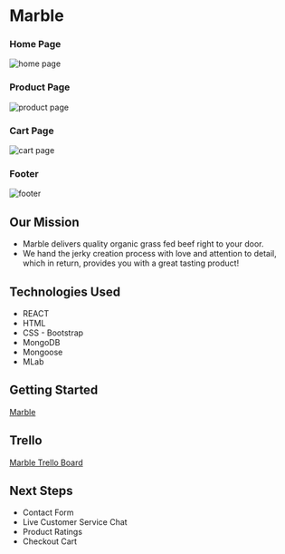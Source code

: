# Marble

### Home Page
![home page](https://i.imgur.com/B9fNUYd.png)

### Product Page
![product page](https://i.imgur.com/ISTl2W0.png)

### Cart Page
![cart page](https://i.imgur.com/NymUtJH.png)

### Footer
![footer](https://i.imgur.com/JvzZXju.png)

## Our Mission
* Marble delivers quality organic grass fed beef right to your door.
* We hand the jerky creation process with love and attention to detail, which in return, provides you with a great tasting product!

## Technologies Used
* REACT
* HTML
* CSS - Bootstrap
* MongoDB
* Mongoose
* MLab

## Getting Started
[Marble](https://marblejerky.herokuapp.com/)

## Trello
[Marble Trello Board](https://trello.com/b/RaHci3CJ/marble)

## Next Steps
* Contact Form 
* Live Customer Service Chat
* Product Ratings
* Checkout Cart